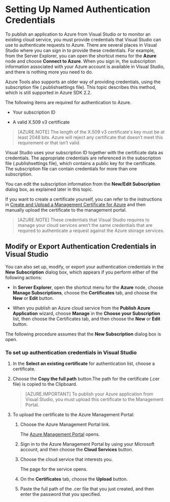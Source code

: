 <properties
   pageTitle="Setting Up Named Authentication Credentials"
   description="Learn how to to provide credentials that Visual Studio can use to authenticate requests to Azure to publish an application to Azure from Visual Studio or to monitor an existing cloud service.. "
   services="visual-studio-online"
   documentationCenter="na"
   authors="kempb"
   manager="douge"
   editor="tglee" />
<tags
	ms.service="multiple"
	ms.date="09/02/2015"
	wacn.date=""/>

# Setting Up Named Authentication Credentials

To publish an application to Azure from Visual Studio or to monitor an existing cloud service, you must provide credentials that Visual Studio can use to authenticate requests to Azure. There are several places in Visual Studio where you can sign in to provide these credentials. For example, from the Server Explorer, you can open the shortcut menu for the **Azure** node and choose **Connect to Azure**. When you sign in, the subscription information associated with your Azure account is available in Visual Studio, and there is nothing more you need to do.

Azure Tools also supports an older way of providing credentials, using the subscription file (.publishsettings file). This topic describes this method, which is still supported in Azure SDK 2.2.

The following items are required for authentication to Azure.

- Your subscription ID

- A valid X.509 v3 certificate

>[AZURE.NOTE] The length of the X.509 v3 certificate's key must be at least 2048 bits. Azure will reject any certificate that doesn’t meet this requirement or that isn’t valid.

Visual Studio uses your subscription ID together with the certificate data as credentials. The appropriate credentials are referenced in the subscription file (.publishsettings file), which contains a public key for the certificate. The subscription file can contain credentials for more than one subscription.

You can edit the subscription information from the **New/Edit Subscription** dialog box, as explained later in this topic.

If you want to create a certificate yourself, you can refer to the instructions in [Create and Upload a Management Certificate for Azure](https://msdn.microsoft.com/zh-cn/library/azure/gg551722.aspx) and then manually upload the certificate to the management portal.

>[AZURE.NOTE] These credentials that Visual Studio requires to manage your cloud services aren’t the same credentials that are required to authenticate a request against the Azure storage services.

## Modify or Export Authentication Credentials in Visual Studio

You can also set up, modify, or export your authentication credentials in the **New Subscription** dialog box, which appears if you perform either of the following actions:

- In **Server Explorer**, open the shortcut menu for the **Azure** node, choose **Manage Subscriptions**, choose the **Certificates** tab, and choose the **New** or **Edit** button.

- When you publish an Azure cloud service from the **Publish Azure Application** wizard, choose **Manage** in the **Choose your Subscription** list, then choose the Certificates tab, and then choose the **New** or **Edit** button.

The following procedure assumes that the **New Subscription** dialog box is open.

### To set up authentication credentials in Visual Studio

1. In the **Select an existing certificate** for authentication list, choose a certificate.

1. Choose the **Copy the full path** button.The path for the certificate (.cer file) is copied to the Clipboard.

    >[AZURE.IMPORTANT] To publish your Azure application from Visual Studio, you must upload this certificate to the Management Portal.

1. To upload the certificate to the Azure Management Portal:

    1. Choose the Azure Management Portal link.

         The [Azure Management Portal](http://go.microsoft.com/fwlink/?LinkID=213885) opens.

    1. Sign in to the Azure Management Portal by using your Microsoft account, and then choose the **Cloud Services** button.

    1. Choose the cloud service that interests you.

        The page for the service opens.

    1. On the **Certificates** tab, choose the **Upload** button.

    1. Paste the full path of the .cer file that you just created, and then enter the password that you specified.
